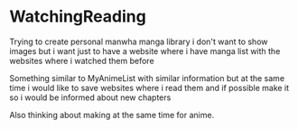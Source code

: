 # WatchingReading
Trying to create personal manwha manga library i don't want to show images but i want just to have a website where i have manga list with the websites where i watched them before

Something similar to MyAnimeList with similar information but at the same time i would like to save websites where i read them and if possible make it so i would be informed about new chapters

Also thinking about making at the same time for anime.

